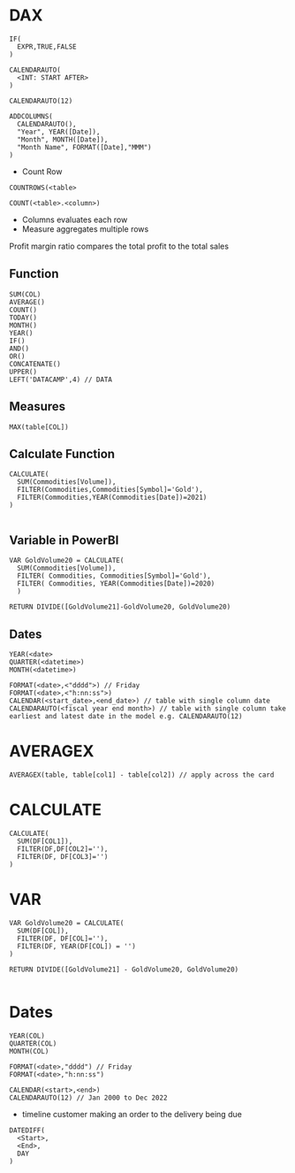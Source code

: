 # DAX

```
IF(
  EXPR,TRUE,FALSE
)
```
```
CALENDARAUTO(
  <INT: START AFTER>
)

CALENDARAUTO(12)
```

```
ADDCOLUMNS(
  CALENDARAUTO(),
  "Year", YEAR([Date]),
  "Month", MONTH([Date]),
  "Month Name", FORMAT([Date],"MMM")
)

```

* Count Row
```
COUNTROWS(<table>
```
```
COUNT(<table>.<column>)
```



* Columns evaluates each row
* Measure aggregates multiple rows 

Profit margin ratio compares the total profit to the total sales

## Function
```
SUM(COL)
AVERAGE()
COUNT()
TODAY()
MONTH()
YEAR()
IF()
AND()
OR()
CONCATENATE()
UPPER()
LEFT('DATACAMP',4) // DATA
```

## Measures
```
MAX(table[COL])
```

## Calculate Function
```
CALCULATE(
  SUM(Commodities[Volume]),
  FILTER(Commodities,Commodities[Symbol]='Gold'),
  FILTER(Commodities,YEAR(Commodities[Date])=2021)
)
```
```

```

## Variable in PowerBI
```
VAR GoldVolume20 = CALCULATE(
  SUM(Commodities[Volume]),
  FILTER( Commodities, Commodities[Symbol]='Gold'),
  FILTER( Commodities, YEAR(Commodities[Date])=2020)
  )
  
RETURN DIVIDE([GoldVolume21]-GoldVolume20, GoldVolume20)
```

## Dates
```
YEAR(<date>
QUARTER(<datetime>)
MONTH(<datetime>)

FORMAT(<date>,<"dddd">) // Friday
FORMAT(<date>,<"h:nn:ss">)
CALENDAR(<start_date>,<end_date>) // table with single column date
CALENDARAUTO(<fiscal year end month>) // table with single column take earliest and latest date in the model e.g. CALENDARAUTO(12)
```

# AVERAGEX

```
AVERAGEX(table, table[col1] - table[col2]) // apply across the card 
```

# CALCULATE
```
CALCULATE(
  SUM(DF[COL1]),
  FILTER(DF,DF[COL2]=''),
  FILTER(DF, DF[COL3]='')
)
```

# VAR
```
VAR GoldVolume20 = CALCULATE(
  SUM(DF[COL]),
  FILTER(DF, DF[COL]=''),
  FILTER(DF, YEAR(DF[COL]) = '')
)

RETURN DIVIDE([GoldVolume21] - GoldVolume20, GoldVolume20)


```

# Dates

```
YEAR(COL)
QUARTER(COL)
MONTH(COL)
```

```
FORMAT(<date>,"dddd") // Friday
FORMAT(<date>,"h:nn:ss") 
```

```
CALENDAR(<start>,<end>)
CALENDARAUTO(12) // Jan 2000 to Dec 2022
```

* timeline customer making an order to the delivery being due
```
DATEDIFF(
  <Start>,
  <End>,
  DAY
)
```


